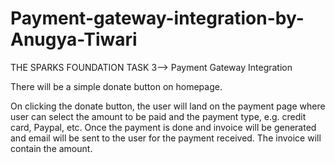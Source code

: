 # Payment-gateway-integration-by-Anugya-Tiwari

THE SPARKS FOUNDATION TASK 3--> Payment Gateway Integration

There will be a simple donate button on homepage. 

On clicking the donate button, the user will land on the payment page where user can select the amount to be paid and the payment type, e.g. credit card, Paypal, etc. Once the payment is done and invoice will be generated and email will be sent to the user for the payment received. The invoice will contain the amount.
